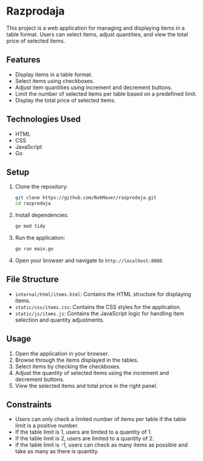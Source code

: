 # Razprodaja

This project is a web application for managing and displaying items in a table format. Users can select items, adjust quantities, and view the total price of selected items.

## Features

- Display items in a table format.
- Select items using checkboxes.
- Adjust item quantities using increment and decrement buttons.
- Limit the number of selected items per table based on a predefined limit.
- Display the total price of selected items.

## Technologies Used

- HTML
- CSS
- JavaScript
- Go

## Setup

1. Clone the repository:
    ```sh
    git clone https://github.com/RokMaver/razprodaja.git
    cd razprodaja
    ```

2. Install dependencies:
    ```sh
    go mod tidy
    ```

3. Run the application:
    ```sh
    go run main.go
    ```

4. Open your browser and navigate to `http://localhost:8080`.

## File Structure

- `internal/html/items.html`: Contains the HTML structure for displaying items.
- `static/css/items.css`: Contains the CSS styles for the application.
- `static/js/items.js`: Contains the JavaScript logic for handling item selection and quantity adjustments.

## Usage

1. Open the application in your browser.
2. Browse through the items displayed in the tables.
3. Select items by checking the checkboxes.
4. Adjust the quantity of selected items using the increment and decrement buttons.
5. View the selected items and total price in the right panel.

## Constraints

- Users can only check a limited number of items per table if the table limit is a positive number.
- If the table limit is 1, users are limited to a quantity of 1.
- If the table limit is 2, users are limited to a quantity of 2.
- If the table limit is -1, users can check as many items as possible and take as many as there is quantity.
